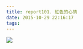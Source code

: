 ```yaml
---
title: report101. 紅色的心情
date: 2015-10-29 22:16:17
tags:
---
```

![](https://i.loli.net/2017/12/25/5a4117a4f0573.jpg)
